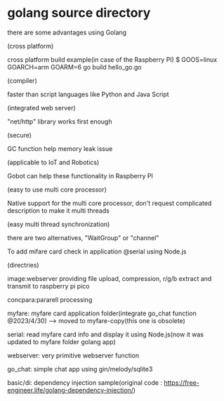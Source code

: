 # golang source directory

there are some advantages using Golang

(cross platform)

cross platform build example(in case of the Raspberry PI)
$ GOOS=linux GOARCH=arm GOARM=6 go build hello_go.go

(compiler)

faster than script languages like Python and Java Script

(integrated web server)

"net/http" library works first enough

(secure)

GC function help memory leak issue

(applicable to IoT and Robotics)

Gobot can help these functionality in Raspberry PI

(easy to use multi core processor)

Native support for the multi core processor, don't request complicated description to make it multi threads

(easy multi thread synchronization)

there are two alternatives, "WaitGroup" or "channel"

To add mifare card check in application @serial using Node.js

(directries)

image:webserver providing file upload, compression, r/g/b extract and transmit to raspberry pi pico

concpara:pararell processing

myfare: myfare card application folder(integrate go_chat function @2023/4/30) --> moved to myfare-copy(this one is obsolete)

serial: read myfare card info and display it using Node.js(now it was updated to myfare folder golang app)

webserver: very primitive webserver function

go_chat: simple chat app using gin/melody/sqlite3

basic/di: dependency injection sample(original code : <https://free-engineer.life/golang-dependency-injection/>)
